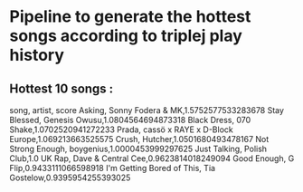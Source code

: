 # Pipeline to generate the hottest songs according to triplej play history

## Hottest 10 songs :
song, artist, score 
Asking, Sonny Fodera & MK,1.5752577533283678 
Stay Blessed, Genesis Owusu,1.0804564694873318 
Black Dress, 070 Shake,1.0702520941272233 
Prada, cassö x RAYE x D-Block Europe,1.069213663525575 
Crush, Hutcher,1.0501680493478167 
Not Strong Enough, boygenius,1.0000453999297625 
Just Talking, Polish Club,1.0 
UK Rap, Dave & Central Cee,0.9623814018249094 
Good Enough, G Flip,0.9433111066598918 
I'm Getting Bored of This, Tia Gostelow,0.9395954255393025 
